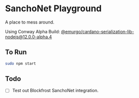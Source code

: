 # SanchoNet Playground

A place to mess around.

Using Conway Alpha Build: [@emurgo/cardano-serialization-lib-nodejs@12.0.0-alpha.4](https://www.npmjs.com/package/@emurgo/cardano-serialization-lib-nodejs/v/12.0.0-alpha.4)

## To Run

```bash
sudo npm start
```

## Todo
- [ ] Test out Blockfrost SanchoNet integration.